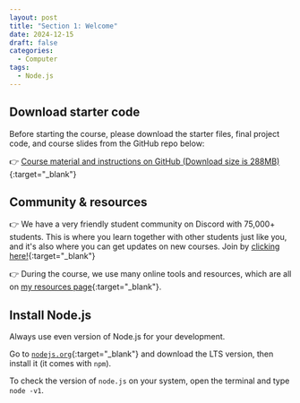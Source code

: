 ```yaml
---
layout: post
title: "Section 1: Welcome"
date: 2024-12-15
draft: false
categories:
  - Computer
tags:
  - Node.js
---
```


## Download starter code

Before starting the course, please download the starter files, final project code, and course slides from the GitHub repo below:

👉 [Course material and instructions on GitHub (Download size is 288MB)](https://github.com/jonasschmedtmann/complete-node-bootcamp){:target="\_blank"}

## Community & resources

👉 We have a very friendly student community on Discord with 75,000+ students. This is where you learn together with other students just like you, and it's also where you can get updates on new courses. Join by [clicking here!](https://discord.gg/uhMkpf4){:target="\_blank"}

👉 During the course, we use many online tools and resources, which are all on [my resources page](https://jonas.io/resources/){:target="\_blank"}.

## Install Node.js

Always use even version of Node.js for your development.

Go to [`nodejs.org`](https://nodejs.org/en){:target="\_blank"} and download the LTS version, then install it (it comes with `npm`).

To check the version of `node.js` on your system, open the terminal and type `node -v1`.
